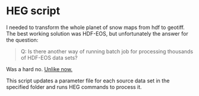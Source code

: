 # HEG script

I needed to transform the whole planet of snow maps from hdf to geotiff. The best working solution was HDF-EOS, but unfortunately the answer for the question:

> Q:  Is there another way of running batch job for processing thousands of HDF-EOS data sets?

Was a hard no. [Unlike now.](https://wiki.earthdata.nasa.gov/display/DAS/COMMAND+LINE+HEG#COMMANDLINEHEG-multipleDatasets)

This script updates a parameter file for each source data set in the specified folder and runs HEG commands to process it.

